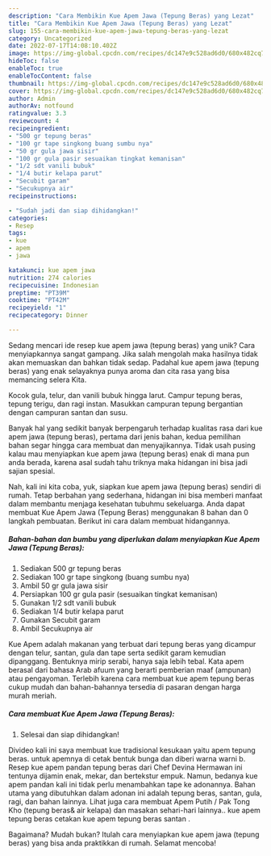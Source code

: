 ```yaml
---
description: "Cara Membikin Kue Apem Jawa (Tepung Beras) yang Lezat"
title: "Cara Membikin Kue Apem Jawa (Tepung Beras) yang Lezat"
slug: 155-cara-membikin-kue-apem-jawa-tepung-beras-yang-lezat
category: Uncategorized
date: 2022-07-17T14:08:10.402Z
image: https://img-global.cpcdn.com/recipes/dc147e9c528ad6d0/680x482cq70/kue-apem-jawa-tepung-beras-foto-resep-utama.jpg
hideToc: false
enableToc: true
enableTocContent: false
thumbnail: https://img-global.cpcdn.com/recipes/dc147e9c528ad6d0/680x482cq70/kue-apem-jawa-tepung-beras-foto-resep-utama.jpg
cover: https://img-global.cpcdn.com/recipes/dc147e9c528ad6d0/680x482cq70/kue-apem-jawa-tepung-beras-foto-resep-utama.jpg
author: Admin
authorAv: notfound
ratingvalue: 3.3
reviewcount: 4
recipeingredient:
- "500 gr tepung beras"
- "100 gr tape singkong buang sumbu nya"
- "50 gr gula jawa sisir"
- "100 gr gula pasir sesuaikan tingkat kemanisan"
- "1/2 sdt vanili bubuk"
- "1/4 butir kelapa parut"
- "Secubit garam"
- "Secukupnya air"
recipeinstructions:

- "Sudah jadi dan siap dihidangkan!"
categories:
- Resep
tags:
- kue
- apem
- jawa

katakunci: kue apem jawa 
nutrition: 274 calories
recipecuisine: Indonesian
preptime: "PT39M"
cooktime: "PT42M"
recipeyield: "1"
recipecategory: Dinner

---
```





Sedang mencari ide resep kue apem jawa (tepung beras) yang unik? Cara menyiapkannya sangat gampang. Jika salah mengolah maka hasilnya tidak akan memuaskan dan bahkan tidak sedap. Padahal kue apem jawa (tepung beras) yang enak selayaknya punya aroma dan cita rasa yang bisa memancing selera Kita.





Kocok gula, telur, dan vanili bubuk hingga larut. Campur tepung beras, tepung terigu, dan ragi instan. Masukkan campuran tepung bergantian dengan campuran santan dan susu.

Banyak hal yang sedikit banyak berpengaruh terhadap kualitas rasa dari kue apem jawa (tepung beras), pertama dari jenis bahan, kedua pemilihan bahan segar hingga cara membuat dan menyajikannya. Tidak usah pusing kalau mau menyiapkan kue apem jawa (tepung beras) enak di mana pun anda berada, karena asal sudah tahu triknya maka hidangan ini bisa jadi sajian spesial.






Nah, kali ini kita coba, yuk, siapkan kue apem jawa (tepung beras) sendiri di rumah. Tetap berbahan yang sederhana, hidangan ini bisa memberi manfaat dalam membantu menjaga kesehatan tubuhmu sekeluarga. Anda dapat membuat Kue Apem Jawa (Tepung Beras) menggunakan 8 bahan dan 0 langkah pembuatan. Berikut ini cara dalam membuat hidangannya.

<!--inarticleads1-->

##### Bahan-bahan dan bumbu yang diperlukan dalam menyiapkan Kue Apem Jawa (Tepung Beras):

1. Sediakan 500 gr tepung beras
1. Sediakan 100 gr tape singkong (buang sumbu nya)
1. Ambil 50 gr gula jawa sisir
1. Persiapkan 100 gr gula pasir (sesuaikan tingkat kemanisan)
1. Gunakan 1/2 sdt vanili bubuk
1. Sediakan 1/4 butir kelapa parut
1. Gunakan Secubit garam
1. Ambil Secukupnya air


Kue Apem adalah makanan yang terbuat dari tepung beras yang dicampur dengan telur, santan, gula dan tape serta sedikit garam kemudian dipanggang. Bentuknya mirip serabi, hanya saja lebih tebal. Kata apem berasal dari bahasa Arab afuum yang berarti pemberian maaf (ampunan) atau pengayoman. Terlebih karena cara membuat kue apem tepung beras cukup mudah dan bahan-bahannya tersedia di pasaran dengan harga murah meriah. 

<!--inarticleads2-->

##### Cara membuat Kue Apem Jawa (Tepung Beras):


1. Selesai dan siap dihidangkan!

Divideo kali ini saya membuat kue tradisional kesukaan yaitu apem tepung beras. untuk apemnya di cetak bentuk bunga dan diberi warna warni b. Resep kue apem pandan tepung beras dari Chef Devina Hermawan ini tentunya dijamin enak, mekar, dan bertekstur empuk. Namun, bedanya kue apem pandan kali ini tidak perlu menambahkan tape ke adonannya. Bahan utama yang dibutuhkan dalam adonan ini adalah tepung beras, santan, gula, ragi, dan bahan lainnya. Lihat juga cara membuat Apem Putih / Pak Tong Kho (tepung beras&amp; air kelapa) dan masakan sehari-hari lainnya.. kue apem tepung beras cetakan kue apem tepung beras santan . 

Bagaimana? Mudah bukan? Itulah cara menyiapkan kue apem jawa (tepung beras) yang bisa anda praktikkan di rumah. Selamat mencoba!
